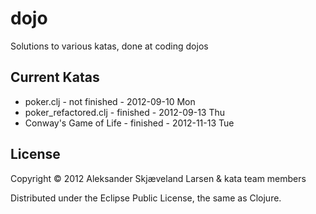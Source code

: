 # dojo

Solutions to various katas, done at coding dojos

## Current Katas

* poker.clj - not finished - 2012-09-10 Mon
* poker_refactored.clj - finished - 2012-09-13 Thu
* Conway's Game of Life - finished - 2012-11-13 Tue

## License

Copyright © 2012 Aleksander Skjæveland Larsen & kata team members

Distributed under the Eclipse Public License, the same as Clojure.
